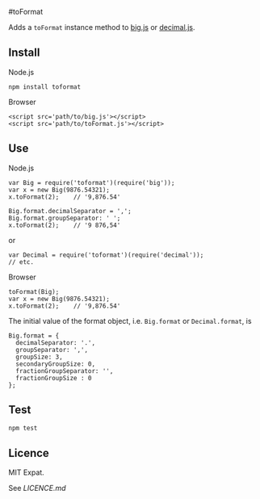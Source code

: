 #toFormat

Adds a `toFormat` instance method to [big.js](https://github.com/MikeMcl/big.js/) or [decimal.js](https://github.com/MikeMcl/decimal.js/).

## Install

Node.js

    npm install toformat

Browser

    <script src='path/to/big.js'></script>
    <script src='path/to/toFormat.js'></script>

## Use

Node.js

    var Big = require('toformat')(require('big'));
    var x = new Big(9876.54321);
    x.toFormat(2);    // '9,876.54'

    Big.format.decimalSeparator = ',';
    Big.format.groupSeparator: ' ';
    x.toFormat(2);    // '9 876,54'

or

    var Decimal = require('toformat')(require('decimal'));
    // etc.

Browser

    toFormat(Big);
    var x = new Big(9876.54321);
    x.toFormat(2);    // '9,876.54'

The initial value of the format object, i.e. `Big.format` or `Decimal.format`, is

    Big.format = {
      decimalSeparator: '.',
      groupSeparator: ',',
      groupSize: 3,
      secondaryGroupSize: 0,
      fractionGroupSeparator: '',
      fractionGroupSize : 0
    };

## Test

  `npm test`
  
## Licence

MIT Expat.

See *LICENCE.md*
